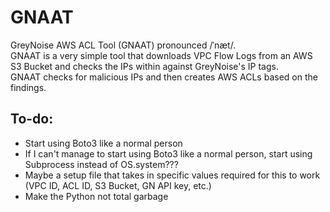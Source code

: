 # GNAAT  
GreyNoise AWS ACL Tool (GNAAT) pronounced /ˈnæt/.  
GNAAT is a very simple tool that downloads VPC Flow Logs from an AWS S3 Bucket and checks the IPs within against GreyNoise's IP tags.  
GNAAT checks for malicious IPs and then creates AWS ACLs based on the findings.  
  
## To-do:
* Start using Boto3 like a normal person
* If I can't manage to start using Boto3 like a normal person, start using Subprocess instead of OS.system???
* Maybe a setup file that takes in specific values required for this to work (VPC ID, ACL ID, S3 Bucket, GN API key, etc.)
* Make the Python not total garbage
